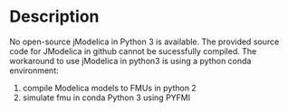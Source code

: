 # Description

No open-source jModelica in Python 3 is available. The provided source code for JModelica in github cannot be sucessfully compiled.
The workaround to use jModelica in python3 is using a python conda environment:

1. compile Modelica models to FMUs in python 2
2. simulate fmu in conda Python 3 using PYFMI

